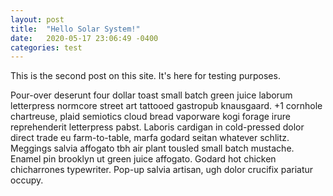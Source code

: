 ```yaml
---
layout: post
title:  "Hello Solar System!"
date:   2020-05-17 23:06:49 -0400
categories: test
---
```


This is the second post on this site. It's here for testing purposes.

Pour-over deserunt four dollar toast small batch green juice laborum letterpress normcore street art tattooed gastropub knausgaard. +1 cornhole chartreuse, plaid semiotics cloud bread vaporware kogi forage irure reprehenderit letterpress pabst. Laboris cardigan in cold-pressed dolor direct trade eu farm-to-table, marfa godard seitan whatever schlitz. Meggings salvia affogato tbh air plant tousled small batch mustache. Enamel pin brooklyn ut green juice affogato. Godard hot chicken chicharrones typewriter. Pop-up salvia artisan, ugh dolor crucifix pariatur occupy.